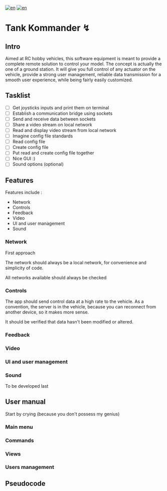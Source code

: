 [![en](https://img.shields.io/badge/lang-en-gre.svg)](https://github.com/trifoil/TK/blob/main/README.md) [![en](https://img.shields.io/badge/lang-fr-red.svg)](https://github.com/trifoil/TK/blob/main/README.fr.md)


# Tank Kommander ↯

## Intro

Aimed at RC hobby vehicles, this software equipment is meant to provide a complete remote solution to control your model.
The concept is actually the one of a ground station.
It will give you full control of any actuator on the vehicle, provide a strong user management, reliable data transmission for a smooth user experience, while being fairly easily customized.

## Tasklist

- [ ] Get joysticks inputs and print them on terminal
- [ ] Establish a communication bridge using sockets
- [ ] Send and receive data between sockets
- [ ] Share a video stream on local network
- [ ] Read and display video stream from local network
- [ ] Imagine config file standards
- [ ] Read config file
- [ ] Create config file
- [ ] Put read and create config file together
- [ ] Nice GUI :)
- [ ] Sound options (optional)

## Features

Features include :
* Network
* Controls
* Feedback
* Video
* UI and user management
* Sound 

### Network

First approach 

The network should always be a local network, for convenience and simplicity of code.

All networks available should always be checked 

### Controls

The app should send control data at a high rate to the vehicle.
As a convention, the server is in the vehicle, because you can reconnect from another device, so it makes more sense.

It should be verified that data hasn't been modified or altered.

### Feedback

### Video

### UI and user management

### Sound

To be developed last

## User manual 

Start by crying (because you don't possess my genius)

### Main menu

### Commands

### Views

### Users management 

## Pseudocode

